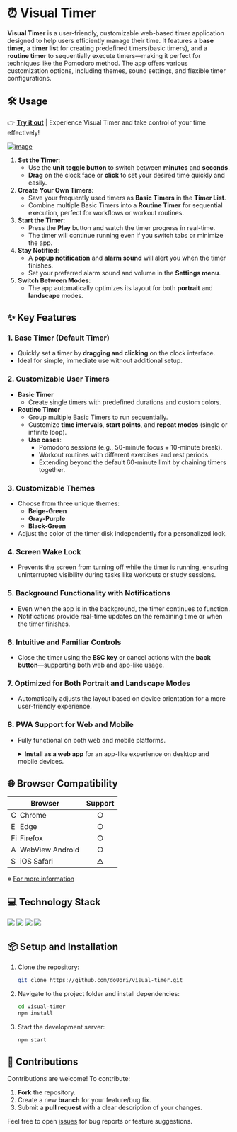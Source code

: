 # ⏰ Visual Timer

**Visual Timer** is a user-friendly, customizable web-based timer application designed to help users efficiently manage their time. It features a **base timer**, a **timer list** for creating predefined timers(basic timers), and a **routine timer** to sequentially execute timers—making it perfect for techniques like the Pomodoro method. The app offers various customization options, including themes, sound settings, and flexible timer configurations.

## 🛠️ Usage

👉 [**Try it out**](https://do0ori.github.io/visual-timer) | Experience Visual Timer and take control of your time effectively!

[![image](https://github.com/user-attachments/assets/a3b601ed-1108-4123-9a79-121320655cb7)](https://do0ori.github.io/visual-timer)

1. **Set the Timer**:
    - Use the **unit toggle button** to switch between **minutes** and **seconds**.
    - **Drag** on the clock face or **click** to set your desired time quickly and easily.
2. **Create Your Own Timers**:
    - Save your frequently used timers as **Basic Timers** in the **Timer List**.
    - Combine multiple Basic Timers into a **Routine Timer** for sequential execution, perfect for workflows or workout routines.
3. **Start the Timer**:
    - Press the **Play** button and watch the timer progress in real-time.
    - The timer will continue running even if you switch tabs or minimize the app.
4. **Stay Notified**:
    - A **popup notification** and **alarm sound** will alert you when the timer finishes.
    - Set your preferred alarm sound and volume in the **Settings menu**.
5. **Switch Between Modes**:
    - The app automatically optimizes its layout for both **portrait** and **landscape** modes.

## ✨ Key Features

### 1. **Base Timer (Default Timer)**

-   Quickly set a timer by **dragging and clicking** on the clock interface.
-   Ideal for simple, immediate use without additional setup.

### 2. **Customizable User Timers**

-   **Basic Timer**
    -   Create single timers with predefined durations and custom colors.
-   **Routine Timer**
    -   Group multiple Basic Timers to run sequentially.
    -   Customize **time intervals**, **start points**, and **repeat modes** (single or infinite loop).
    -   **Use cases**:
        -   Pomodoro sessions (e.g., 50-minute focus + 10-minute break).
        -   Workout routines with different exercises and rest periods.
        -   Extending beyond the default 60-minute limit by chaining timers together.

### 3. **Customizable Themes**

-   Choose from three unique themes:
    -   **Beige-Green**
    -   **Gray-Purple**
    -   **Black-Green**
-   Adjust the color of the timer disk independently for a personalized look.

### 4. **Screen Wake Lock**

-   Prevents the screen from turning off while the timer is running, ensuring uninterrupted visibility during tasks like workouts or study sessions.

### 5. **Background Functionality with Notifications**

-   Even when the app is in the background, the timer continues to function.
-   Notifications provide real-time updates on the remaining time or when the timer finishes.

### 6. **Intuitive and Familiar Controls**

-   Close the timer using the **ESC key** or cancel actions with the **back button**—supporting both web and app-like usage.

### 7. **Optimized for Both Portrait and Landscape Modes**

-   Automatically adjusts the layout based on device orientation for a more user-friendly experience.

### 8. **PWA Support for Web and Mobile**

-   Fully functional on both web and mobile platforms.

    <details>

    <summary><strong>Install as a web app</strong> for an app-like experience on desktop and mobile devices.</summary>

    -   On **desktop**, click the monitor icon in the address bar on Chrome to install.
        ![](https://velog.velcdn.com/images/do0ori/post/e6511118-a852-4715-adbb-ab95ea089d40/image.png)
    -   On **mobile**, a prompt will appear automatically to install the app:
        ![](https://velog.velcdn.com/images/do0ori/post/964a854d-8575-482e-a554-bc37c5f0029f/image.png)
        -   If not, use the menu (three dots) to find the mobile icon with "Install App" or "Add to Home Screen" option:
            ![](https://velog.velcdn.com/images/do0ori/post/ee7afc63-dcc0-4695-9685-3ad292326d04/image.jpg)

    </details>

## 🌐 Browser Compatibility

| Browser                                                                                                                              | Support |
| ------------------------------------------------------------------------------------------------------------------------------------ | :-----: |
| <img alt="Chrome logo" src="https://www.google.com/chrome/static/images/chrome-logo.svg" width="16"> Chrome                          |    ○    |
| <img alt="Edge logo" src="https://upload.wikimedia.org/wikipedia/commons/7/7e/Microsoft_Edge_logo_%282019%29.png" width="16"> Edge   |    ○    |
| <img alt="Firefox logo" src="https://github.com/user-attachments/assets/a8d5ba30-7372-47ed-b6a9-3e3495330882" width="16"> Firefox    |    ○    |
| <img alt="Android logo" src="https://upload.wikimedia.org/wikipedia/commons/3/31/Android_robot_head.svg" width="16"> WebView Android |    ○    |
| <img alt="Safari logo" src="https://github.com/user-attachments/assets/e2fc20ce-c6eb-4f71-b137-df4357a56984" width="16"> iOS Safari  |    △    |

※ [For more information](https://github.com/do0ori/visual-timer/issues/4)

## 💻 Technology Stack

<p>
    <img src="https://img.shields.io/badge/Typescript-2d79c7?style=for-the-badge&logo=Typescript&logoColor=white">
    <img src="https://img.shields.io/badge/Create React App-282c35?style=for-the-badge&logo=createreactapp&logoColor=09D3AC">
    <img src="https://img.shields.io/badge/Tailwind CSS-131729?style=for-the-badge&logo=Tailwind CSS&logoColor=78baf2">
    <img src="https://img.shields.io/badge/Zustand-494237?style=for-the-badge&logo=React">
</p>

## 📦 Setup and Installation

1. Clone the repository:

    ```bash
    git clone https://github.com/do0ori/visual-timer.git
    ```

2. Navigate to the project folder and install dependencies:

    ```bash
    cd visual-timer
    npm install
    ```

3. Start the development server:

    ```bash
    npm start
    ```

## 🤝 Contributions

Contributions are welcome! To contribute:

1. **Fork** the repository.
2. Create a new **branch** for your feature/bug fix.
3. Submit a **pull request** with a clear description of your changes.

Feel free to open [issues](https://github.com/do0ori/visual-timer/issues) for bug reports or feature suggestions.
